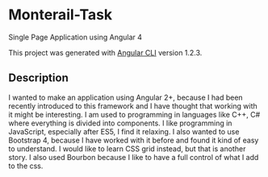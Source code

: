 # Monterail-Task
Single Page Application using Angular 4

This project was generated with [Angular CLI](https://github.com/angular/angular-cli) version 1.2.3.

## Description
I wanted to make an application using Angular 2+, because I had been recently introduced to this framework and I have thought that working with it might be interesting. I am used to programming in languages like C++, C# where everything is divided into components. I like programming in JavaScript, especially after ES5, I find it relaxing.
I also wanted to use Bootstrap 4, because I have worked with it before and found it kind of easy to understand. I would like to learn CSS grid instead, but that is another story.
I also used Bourbon because I like to have a full control of what I add to the css.